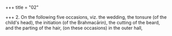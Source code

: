 +++
title = "02"

+++
2. On the following five occasions, viz. the wedding, the tonsure (of the child's head), the initiation (of the Brahmacārin), the cutting of the beard, and the parting of the hair, (on these occasions) in the outer hall,
